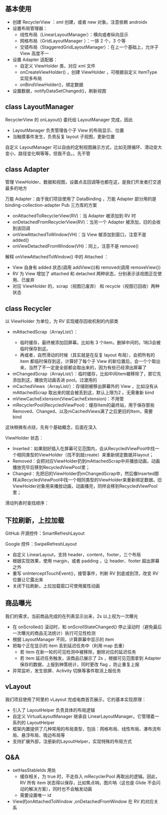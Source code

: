 
## 基本使用

- 创建 RecyclerView ：xml 创建，或者 new 对象。注意依赖 androidx
- 设置布局管理器：
  - 线性布局（LinearLayoutManager）：横向或者纵向显示
  - 网格布局（GridLayoutManager ）：一排 2 个，3 个等
  - 交错布局（StaggeredGridLayoutManager）：在上一个基础上，允许子 View 高度不一
- 设置 Adapter 适配器：
  - 自定义 ViewHolder 类，对应 xml 文件
  - onCreateViewHolder() ，创建 ViewHolder ，可根据自定义 ItemType 实现多布局
  - onBindViewHolder()，绑定数据
- 设置数据，notifyDataSetChanged()，刷新视图

## class LayoutManager

RecyclerView 的 onLayout() 委托给 LayoutManager 完成，因此

- LayoutManager 负责管理各个子 View 的布局显示、位置
- 当触摸事件发生，负责反复 layout 子视图，更新位置

自定义 LayoutManager 可以自由的定制视图展示方式，比如无限循环、滑动变大变小、路径变化啊等等，但我不会。。先不管

## class Adapter

管理 ViewHolder、数据和视图，设置点击回调等也都在这，是我们开发者打交道最多的地方

万能 Adapter：由于我们项目使用了 DataBinding ，万能 Adapter 部分用的是 binding-collection-adapter Pub 三方库的方案

- onAttachedToRecyclerView(RV)：当 Adapter 被添加到 RV 时
- onDetachedFromRecyclerView(RV)：当另一个 Adapter 被添加，旧的会收到该回调
- onViewAttachedToWindow(VH)：当 View 被添加到窗口，注意不是 added()
- onViewDetachedFromWindow(VH)：同上，注意不是 remove()

解释 onViewAttachedToWindow() 中的 Attached ：

- View 自身有 added 状态(调用 addView())和 removed(调用 removeView())
- RV 为 View 增加了 attached 和 detached 两种状态，分别表示该视图正在使用、已废弃
- 对应 ViewHolder 的，scrap（视图已废弃） 和 recycle（视图已回收）两种状态

## class Recycler

以 ViewHolder 为单位，为 RV 实现缓存回收机制的内部类

- mAttachedScrap（ArrayList/<ViewHolder/>）：
  - 临时缓存，最终被添加回屏幕。比如有 3 个item，删掉中间的，1和3会被临时保存到这。
  - 再或者，自然滑动的时候（其实就是在反复 layout 布局），会把所有的 item 都临时保存到这，计算好了每个子 View 的新位置后，会一个个取出来，当然了不一定是全部都会取出来的，因为有些已经滑出屏幕了
- mChangedScrap（ArrayList/<ViewHolder/>）：临时缓存，比如中间item被移除了，那它先添加到这，播放完动画丢进 pool。过渡用的
- mCachedViews（ArrayList/<ViewHolder/>）：存储刚被移出屏幕外的 View ，比如没有从 mAttachedScrap 取出来的就会被丢到这，默认上限为2 。无需重新 bind
- mViewCacheExtension(ViewCacheExtension)：不用管
- mRecyclerPool(RecycledViewPool)：缓存Item的最终站，用于保存那些Removed、Changed、以及mCachedViews满了之后更旧的Item，需要 bind

这块稍微有点绕，先有个基础概念，后面在深入

ViewHolder 状态：

- Inserted：如果刚好插入在屏幕可见范围内，会从RecycledViewPool中找一个相同类型的ViewHolder（找不到就create）来重新绑定数据并layout；
- Removed：会把对应ViewHolder扔到mAttachedScrap中并播放动画，动画播放完毕后移到RecycledViewPool里；
- Changed：先把旧的ViewHolder扔mChangedScrap中，然后像Inserted那样从RecycledViewPool中找一个相同类型的ViewHolder来重新绑定数据。旧ViewHolder对象用来播放动画，动画播完，同样会移到RecycledViewPool里；

滑动列表时查找顺序：

## 下拉刷新，上拉加载

GitHub 开源控件：SmartRefreshLayout

Google 控件：SwipeRefreshLayout

- 自定义 LinearLayout，支持 header，content，footer，三个布局
- 根据实现效果，使用 margin，或者 padding ，让 header、footer 超出屏幕之外
- 重写 onInterceptTouchEvent()，接管事件，判断 RV 到底或到顶，改变 RV 位置让它露出来
- 关闭下拉刷新，上拉加载窗口可使用属性动画

## 商品曝光

我们的需求，当前商品完成的在列表显示出来，2s 以上视为一次曝光

- 在 onScrolled() 滚动时，和 onScrollStateChanged() 停止滚动时（避免最后一次曝光的商品无法统计）执行可见性检测
- 根据 LayoutManager 不同，计算屏幕中显示的 item
- 把每个正在显示的 item 丢到延迟任务中（利用 map 去重）
  - 若 item 在新一轮的可见检测中被移除，删除对应的延迟任务
  - 若 item 延迟任务触发，该商品已展示了 2s ，根据可见范围拿到 Adapter 保存的数据，上报到神策统计，同时更改 flag ，防止重复上报
- 异常监听，发生锁屏、Activity 切换等事件取消上报任务

## vLayout

我们项目使用了阿里的 vLayout 完成电商首页展示，它的基本实现原理：

- 引入了 LayoutHelper 负责具体的布局逻辑
- 自定义 VirtualLayoutManager 继承自 LinearLayoutManager。它管理着一系列的 LayoutHelper
- 框架内置提供了几种常用的布局类型，包括：网格布局、线性布局、瀑布流布局、悬浮布局、吸边布局等
- 支持扩展外部，注册新的LayoutHelper，实现特殊的布局方式

## Q&A

- setHasStableIds 用处
  - 缓存相关，为 true 时，不走存入 mRecyclerPool 再取出的逻辑。因此，RV 所有 item 状态得以保存，比如焦点呐，图片呐（这也是 Glide 不会闪动的解决方案），同时也不会触发动画
  - 需要设置唯一 id
- View的onAttachedToWindow ,onDetachedFromWindow 在 RV 的对应关系
